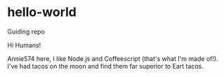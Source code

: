 # hello-world
Guiding repo

Hi Humans!

Annie574 here, I like Node.js and Coffeescript (that's what I'm made of!).
I've had tacos on the moon and find them far superior to Eart tacos.
